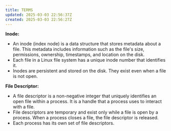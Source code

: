 ```yaml
---
title: TERMS
updated: 2025-03-03 22:56:37Z
created: 2025-03-03 22:56:27Z
---
```


**Inode:**

- An inode (index node) is a data structure that stores metadata about a file. This metadata includes information such as the file's size, permissions, ownership, timestamps, and location on the disk.
- Each file in a Linux file system has a unique inode number that identifies it.
- Inodes are persistent and stored on the disk. They exist even when a file is not open.

**File Descriptor:**

- A file descriptor is a non-negative integer that uniquely identifies an open file within a process. It is a handle that a process uses to interact with a file.
- File descriptors are temporary and exist only while a file is open by a process. When a process closes a file, the file descriptor is released.
- Each process has its own set of file descriptors.

&nbsp;